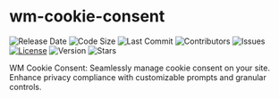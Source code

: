 # wm-cookie-consent
![Release Date](https://img.shields.io/github/release-date/username/repository)
![Code Size](https://img.shields.io/github/languages/code-size/username/repository)
![Last Commit](https://img.shields.io/github/last-commit/username/repository)
![Contributors](https://img.shields.io/github/contributors/username/repository)
![Issues](https://img.shields.io/github/issues/username/repository)
[![License](https://img.shields.io/github/license/username/repository)](LICENSE)
![Version](https://img.shields.io/github/v/release/username/repository)
![Stars](https://img.shields.io/github/stars/username/repository)

WM Cookie Consent: Seamlessly manage cookie consent on your site. Enhance privacy compliance with customizable prompts and granular controls.
